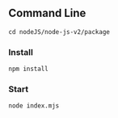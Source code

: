 ## Command Line

```
cd nodeJS/node-js-v2/package
```

### Install

```
npm install
```

### Start

```
node index.mjs
```
